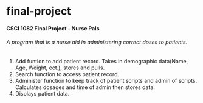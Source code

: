 # final-project
#### CSCI 1082 Final Project - Nurse Pals
###### A program that is a nurse aid in administering correct doses to patients. 
1. Add funtion to add patient record. Takes in demographic data(Name, Age, Weight, ect.), stores and pulls. 
2. Search function to access patient record.
2. Administer function to keep track of patient scripts and admin of scripts. Calculates dosages and time of admin then stores data. 
3. Displays patient data.
